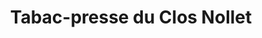 ---
title: "Tabac-presse du Clos Nollet"
url: /athis-mons/tabac-presse-du-clos-nollet/
shop: tabac
---